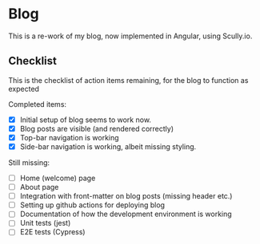 # Blog

This is a re-work of my blog, now implemented in Angular, using Scully.io.

## Checklist

This is the checklist of action items remaining, for the blog to function as expected

Completed items:
- [x] Initial setup of blog seems to work now.
- [x] Blog posts are visible (and rendered correctly)
- [x] Top-bar navigation is working
- [x] Side-bar navigation is working, albeit missing styling.

Still missing:
- [ ] Home (welcome) page
- [ ] About page
- [ ] Integration with front-matter on blog posts (missing header etc.)
- [ ] Setting up github actions for deploying blog
- [ ] Documentation of how the development environment is working
- [ ] Unit tests (jest)
- [ ] E2E tests (Cypress)
